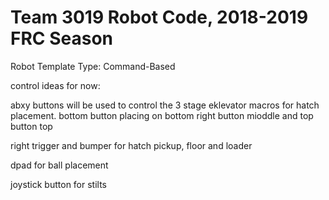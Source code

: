 # Team 3019 Robot Code, 2018-2019 FRC Season

Robot Template Type: Command-Based

control ideas for now:

abxy buttons will be used to control the 3 stage eklevator macros for hatch placement. bottom button placing on bottom right button mioddle and top button top

right trigger and bumper for hatch pickup, floor and loader

dpad for ball placement

joystick button for stilts
